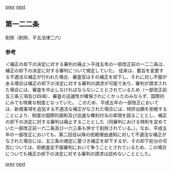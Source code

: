 [prev](/specific/markdowns/特許法/180_Mp-Ch_6-At_121.md)
[next](/specific/markdowns/特許法/182_Mp-Ch_6-At_123.md)
## 第一二二条
削除（削除、平五法律二六）

### 参考
＜補正の却下の決定に対する審判の廃止＞平成五年の一部改正前の一二二条は、補正の却下の決定に対する審判について規定していた。
従来は、要旨を変更する不適法な補正が行われた場合、審査官はその補正を却下し、それに対し不服がある場合は補正の却下の決定に対する審判の請求が可能であり、審判が請求された場合には、審査を中止しなければならないこととされているため（一部改正前五三条三項及び四項）、審査の迅速性が確保されにくかったのみならず、国際的にみても特異な制度となっていた。
このため、平成五年の一部改正においては、新規事項を追加する不適法な補正がなされた場合には、特許出願を拒絶することにより、制度の国際的調和及び迅速な権利付与の実現を図ることとし、補正の却下の決定に対する審判は廃止することとした（同審判における特則を定めていた一部改正前一六二条及び一六三条も併せて削除されている。）。なお、平成五年の一部改正においても、第二回目以降の拒絶理由通知に対して不適法な補正がなされた場合には、五三条の規定に基づき補正を却下するが、その却下処分の可否については、拒絶査定不服審判において争うこととされているため、この場合についても補正の却下の決定に対する審判の請求は認めないこととした。

[prev](/specific/markdowns/特許法/180_Mp-Ch_6-At_121.md)
[next](/specific/markdowns/特許法/182_Mp-Ch_6-At_123.md)